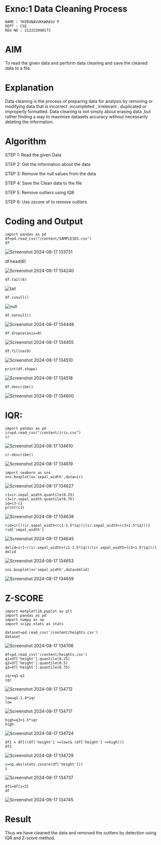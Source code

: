 # Exno:1 Data Cleaning Process
```
NAME : THIRUNAVUKKARASU P
DEPT : CSE
REG NO : 212222040173
```

# AIM
To read the given data and perform data cleaning and save the cleaned data to a file.

# Explanation
Data cleaning is the process of preparing data for analysis by removing or modifying data that is incorrect ,incompleted , irrelevant , duplicated or improperly formatted. Data cleaning is not simply about erasing data ,but rather finding a way to maximize datasets accuracy without necessarily deleting the information.

# Algorithm
STEP 1: Read the given Data

STEP 2: Get the information about the data

STEP 3: Remove the null values from the data

STEP 4: Save the Clean data to the file

STEP 5: Remove outliers using IQR

STEP 6: Use zscore of to remove outliers

# Coding and Output
~~~
import pandas as pd
df=pd.read_csv("/content/SAMPLEIDS.csv")
df
~~~
![Screenshot 2024-08-17 133731](https://github.com/user-attachments/assets/b1cbacc0-0f7a-43ef-9e85-ef72797ee042)

df.head(6)

![Screenshot 2024-08-17 134240](https://github.com/user-attachments/assets/4d527b58-809c-4bb9-9564-1bc90ab36a7f)
~~~
df.tail(6)
~~~
![tail](https://github.com/user-attachments/assets/a42a919b-9ad9-4bb5-9cc9-f50b54cc3526)
~~~
df.isnull()
~~~
![null](https://github.com/user-attachments/assets/4651e847-13ff-454a-ad14-6cfd71d9b985)
~~~
df.notnull()
~~~
![Screenshot 2024-08-17 134448](https://github.com/user-attachments/assets/236a7d9f-3551-4f6d-9176-b7f1128d4038)

~~~
df.dropna(axis=0)
~~~
![Screenshot 2024-08-17 134455](https://github.com/user-attachments/assets/86a150fb-a742-4580-b1f5-43782f062184)
~~~
df.fillna(0)
~~~
![Screenshot 2024-08-17 134510](https://github.com/user-attachments/assets/03b83136-dea5-4824-abe2-a2ea66c164ff)
~~~
print(df.shape)
~~~
![Screenshot 2024-08-17 134518](https://github.com/user-attachments/assets/8fd5d9d6-06f8-4dc3-8089-076c47b8d20d)
~~~
df.describe()
~~~
![Screenshot 2024-08-17 134600](https://github.com/user-attachments/assets/832427ba-9a92-4105-a180-1b3f8d531915)
# IQR:
~~~
import pandas as pd
ir=pd.read_csv("/content/iris.csv")
ir
~~~
![Screenshot 2024-08-17 134610](https://github.com/user-attachments/assets/e63f896a-8f97-4b28-875c-27ad7b3b19f9)
~~~
ir.describe()
~~~
![Screenshot 2024-08-17 134619](https://github.com/user-attachments/assets/8ef8ed5a-dfa6-4087-a5dc-d3bc2eec0302)
~~~
import seaborn as sns
sns.boxplot(x='sepal_width',data=ir)
~~~
![Screenshot 2024-08-17 134627](https://github.com/user-attachments/assets/ee55a266-e105-4417-984b-6f31fb6d93c7)
~~~
c1=ir.sepal_width.quantile(0.25)
c3=ir.sepal_width.quantile(0.75)
iq=c3-c1
print(c3)
~~~
![Screenshot 2024-08-17 134638](https://github.com/user-attachments/assets/417615b6-b710-48dd-bc0a-4fd444ed16ba)
~~~
rid=ir[((ir.sepal_width<(c1-1.5*iq))|(ir.sepal_width>(c3+1.5*iq)))]
rid['sepal_width']
~~~
![Screenshot 2024-08-17 134645](https://github.com/user-attachments/assets/425cef6d-cd8e-45a5-b21b-c0ad113a8002)
~~~
delid=ir[~((ir.sepal_width<(c1-1.5*iq))|(ir.sepal_width>(c3+1.5*iq)))]
delid
~~~
![Screenshot 2024-08-17 134653](https://github.com/user-attachments/assets/11c04a31-a571-4b06-acca-20d4d48ca429)
~~~
sns.boxplot(x='sepal_width',data=delid)
~~~
![Screenshot 2024-08-17 134659](https://github.com/user-attachments/assets/2fc13aea-8934-45ac-bb3a-bd8f209bd7f4)
# Z-SCORE
~~~
import matplotlib.pyplot as plt
import pandas as pd
import numpy as np
import scipy.stats as stats

dataset=pd.read_csv('/content/heights.csv')
dataset
~~~
![Screenshot 2024-08-17 134706](https://github.com/user-attachments/assets/b244041b-da3b-4fce-91a7-3b3179b3a2f0)
~~~
df=pd.read_csv('/content/heights.csv')
q1=df['height'].quantile(0.25)
q2=df['height'].quantile(0.5)
q3=df['height'].quantile(0.75)

iqr=q3-q1
iqr
~~~
![Screenshot 2024-08-17 134712](https://github.com/user-attachments/assets/d54639ac-fcda-4ac9-a987-5d4e69d1a228)
~~~
low=q1-1.4*iqr
low
~~~
![Screenshot 2024-08-17 134717](https://github.com/user-attachments/assets/bf609cba-fcbd-498f-a9c1-1654c92a2926)
~~~
high=q3+1.5*iqr
high
~~~
![Screenshot 2024-08-17 134724](https://github.com/user-attachments/assets/2a8e87c6-fa56-496b-ad49-e79e34ed4898)
~~~
df1 = df[((df['height'] >=low)& (df['height'] <=high))]
df1
~~~
![Screenshot 2024-08-17 134729](https://github.com/user-attachments/assets/1b5addd2-825c-487f-be73-d674e843c8cc)
~~~
z=np.abs(stats.zscore(df['height']))
z
~~~
![Screenshot 2024-08-17 134737](https://github.com/user-attachments/assets/2381afe9-604c-4c42-861e-2a70f7d15321)
~~~
df1=df[z<3]
df
~~~
![Screenshot 2024-08-17 134745](https://github.com/user-attachments/assets/ff944025-0b51-4b58-863d-caa02148c45c)

# Result
 Thus we have cleaned the data and removed the outliers by detection using IQR and Z-score method.
